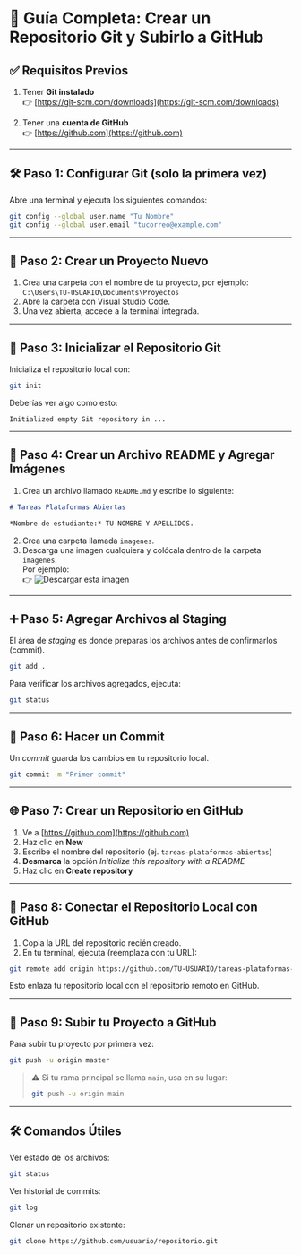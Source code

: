 # 🚀 Guía Completa: Crear un Repositorio Git y Subirlo a GitHub

## ✅ Requisitos Previos

1. Tener **Git instalado**  
   👉 [https://git-scm.com/downloads](https://git-scm.com/downloads)

2. Tener una **cuenta de GitHub**  
   👉 [https://github.com](https://github.com)

---

## 🛠️ Paso 1: Configurar Git (solo la primera vez)

Abre una terminal y ejecuta los siguientes comandos:

```bash
git config --global user.name "Tu Nombre"
git config --global user.email "tucorreo@example.com"
```

---

## 📁 Paso 2: Crear un Proyecto Nuevo

1. Crea una carpeta con el nombre de tu proyecto, por ejemplo:  
   `C:\Users\TU-USUARIO\Documents\Proyectos`
2. Abre la carpeta con Visual Studio Code.
3. Una vez abierta, accede a la terminal integrada.

---

## 🔧 Paso 3: Inicializar el Repositorio Git

Inicializa el repositorio local con:

```bash
git init
```

Deberías ver algo como esto:

```
Initialized empty Git repository in ...
```

---

## 📝 Paso 4: Crear un Archivo README y Agregar Imágenes

1. Crea un archivo llamado `README.md` y escribe lo siguiente:

```markdown
# Tareas Plataformas Abiertas

*Nombre de estudiante:* TU NOMBRE Y APELLIDOS.
```

2. Crea una carpeta llamada `imagenes`.
3. Descarga una imagen cualquiera y colócala dentro de la carpeta `imagenes`.  
   Por ejemplo:  
   👉 ![Descargar esta imagen](https://upload.wikimedia.org/wikipedia/commons/3/3b/Windows_9X_BSOD.png)

---

## ➕ Paso 5: Agregar Archivos al Staging

El área de *staging* es donde preparas los archivos antes de confirmarlos (commit).

```bash
git add .
```

Para verificar los archivos agregados, ejecuta:

```bash
git status
```

---

## 💾 Paso 6: Hacer un Commit

Un *commit* guarda los cambios en tu repositorio local.

```bash
git commit -m "Primer commit"
```

---

## 🌐 Paso 7: Crear un Repositorio en GitHub

1. Ve a [https://github.com](https://github.com)
2. Haz clic en **New**
3. Escribe el nombre del repositorio (ej. `tareas-plataformas-abiertas`)
4. **Desmarca** la opción *Initialize this repository with a README*
5. Haz clic en **Create repository**

---

## 🔗 Paso 8: Conectar el Repositorio Local con GitHub

1. Copia la URL del repositorio recién creado.
2. En tu terminal, ejecuta (reemplaza con tu URL):

```bash
git remote add origin https://github.com/TU-USUARIO/tareas-plataformas-abiertas.git
```

Esto enlaza tu repositorio local con el repositorio remoto en GitHub.

---

## 🚀 Paso 9: Subir tu Proyecto a GitHub

Para subir tu proyecto por primera vez:

```bash
git push -u origin master
```

> ⚠️ Si tu rama principal se llama `main`, usa en su lugar:
>
> ```bash
> git push -u origin main
> ```

---

## 🛠️ Comandos Útiles

Ver estado de los archivos:

```bash
git status
```

Ver historial de commits:

```bash
git log
```

Clonar un repositorio existente:

```bash
git clone https://github.com/usuario/repositorio.git
```
